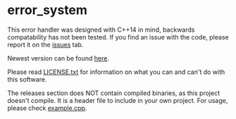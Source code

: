# error_system
This error handler was designed with C++14 in mind, backwards compatability has not been tested.
If you find an issue with the code, please report it on the [issues](https://github.com/TheRacc2/error_system/issues) tab.

Newest version can be found [here](https://github.com/TheRacc2/error_system/tree/main/current).

Please read [LICENSE.txt](https://github.com/TheRacc2/error_system/blob/main/LICENSE.txt) for information on what you can and can't do with this software.

The releases section does NOT contain compiled binaries, as this project doesn't compile. It is a header file to include in your own project.
For usage, please check [example.cpp](https://github.com/TheRacc2/error_system/blob/main/example.cpp).
